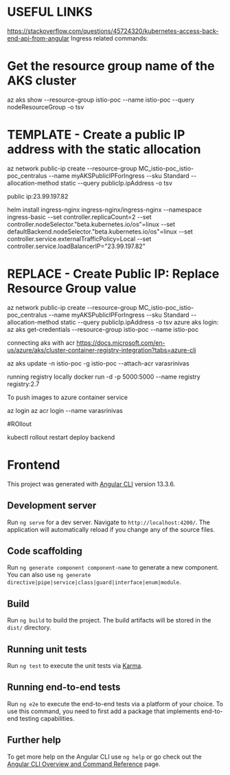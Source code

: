 # USEFUL LINKS

https://stackoverflow.com/questions/45724320/kubernetes-access-back-end-api-from-angular
Ingress related commands:

# Get the resource group name of the AKS cluster 
az aks show --resource-group istio-poc --name istio-poc --query nodeResourceGroup -o tsv

# TEMPLATE - Create a public IP address with the static allocation
az network public-ip create --resource-group MC_istio-poc_istio-poc_centralus --name myAKSPublicIPForIngress --sku Standard --allocation-method static --query publicIp.ipAddress -o tsv

public ip:23.99.197.82



helm install ingress-nginx ingress-nginx/ingress-nginx --namespace ingress-basic --set controller.replicaCount=2 --set controller.nodeSelector."beta\.kubernetes\.io/os"=linux --set defaultBackend.nodeSelector."beta\.kubernetes\.io/os"=linux --set controller.service.externalTrafficPolicy=Local --set controller.service.loadBalancerIP="23.99.197.82"


# REPLACE - Create Public IP: Replace Resource Group value
az network public-ip create --resource-group MC_istio-poc_istio-poc_centralus --name myAKSPublicIPForIngress --sku Standard --allocation-method static --query publicIp.ipAddress -o tsv
azure aks login:
az aks get-credentials --resource-group istio-poc --name istio-poc

connecting aks with acr
https://docs.microsoft.com/en-us/azure/aks/cluster-container-registry-integration?tabs=azure-cli

az aks update -n istio-poc -g istio-poc --attach-acr varasrinivas

running registry locally
docker run -d -p 5000:5000 --name registry registry:2.7

To push images to azure container service

az login
az acr login --name varasrinivas


#ROllout

kubectl rollout restart deploy backend
# Frontend

This project was generated with [Angular CLI](https://github.com/angular/angular-cli) version 13.3.6.

## Development server

Run `ng serve` for a dev server. Navigate to `http://localhost:4200/`. The application will automatically reload if you change any of the source files.

## Code scaffolding

Run `ng generate component component-name` to generate a new component. You can also use `ng generate directive|pipe|service|class|guard|interface|enum|module`.

## Build

Run `ng build` to build the project. The build artifacts will be stored in the `dist/` directory.

## Running unit tests

Run `ng test` to execute the unit tests via [Karma](https://karma-runner.github.io).

## Running end-to-end tests

Run `ng e2e` to execute the end-to-end tests via a platform of your choice. To use this command, you need to first add a package that implements end-to-end testing capabilities.

## Further help

To get more help on the Angular CLI use `ng help` or go check out the [Angular CLI Overview and Command Reference](https://angular.io/cli) page.
